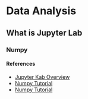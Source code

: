 # Data Analysis

## What is Jupyter Lab

### Numpy

#### References

- [Jupyter Kab Overview](https://jupyterlab.readthedocs.io/en/stable/getting_started/overview.html)
- [Numpy Tutorial](https://www.dataquest.io/blog/numpy-tutorial-python/)
- [Numpy Tutorial](https://www.tutorialspoint.com/numpy/index.htm)
